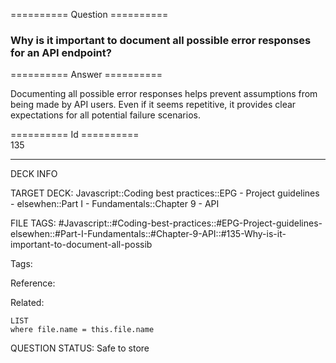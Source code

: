 ========== Question ==========  

### Why is it important to document all possible error responses for an API endpoint?  

========== Answer ==========  

Documenting all possible error responses helps prevent assumptions from being made by API users. Even if it seems repetitive, it provides clear expectations for all potential failure scenarios.

========== Id ==========  
135

---

DECK INFO

TARGET DECK: Javascript::Coding best practices::EPG - Project guidelines - elsewhen::Part I - Fundamentals::Chapter 9 - API

FILE TAGS: #Javascript::#Coding-best-practices::#EPG-Project-guidelines-elsewhen::#Part-I-Fundamentals::#Chapter-9-API::#135-Why-is-it-important-to-document-all-possib

Tags:

Reference:

Related:

```dataview
LIST
where file.name = this.file.name
```

QUESTION STATUS: Safe to store
